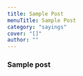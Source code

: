 ```yaml
---
title: Sample Post
menuTitle: Sample Post
category: "sayings"
cover: "[]"
author: ""
---
```


### Sample post
